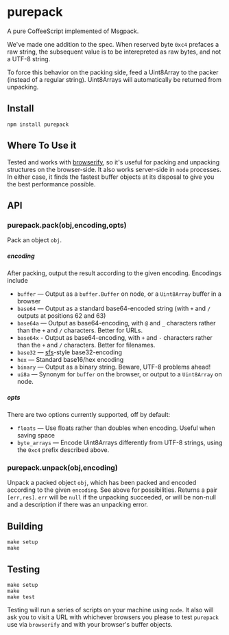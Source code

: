 purepack
========

A pure CoffeeScript implemented of Msgpack.

We've made one addition to the spec.  When reserved byte `0xc4` prefaces
a raw string, the subsequent value is to be interepreted as raw bytes, and
not a UTF-8 string.

To force this behavior on the packing side, feed a Uint8Array to the packer
(instead of a regular string).  Uint8Arrays will automatically be returned
from unpacking.

## Install

    npm install purepack

## Where To Use it

Tested and works with [browserify](https://github.com/substack/node-browserify), so
it's useful for packing and unpacking structures on the browser-side.  It also works
server-side in `node` processes.  In either case, it finds the fastest buffer
objects at its disposal to give you the best performance possible.

## API

### purepack.pack(obj,encoding,opts)

Pack an object `obj`.

##### encoding

After packing, output the result according to the given encoding.  Encodings include

* `buffer` — Output as a `buffer.Buffer` on node, or a `Uint8Array` buffer in a browser
* `base64` — Output as a standard base64-encoded string (with `+` and `/` outputs at positions 62 and 63)
* `base64a` — Output as base64-encoding, with `@` and `_` characters rather than
the `+` and `/` characters.  Better for URLs.
* `base64x` - Output as base64-encoding, with `+` and `-` characters rather than
the `+` and `/` characters.  Better for filenames.
* `base32` — [sfs](https://github.com/okws/sfslite)-style base32-encoding
* `hex` — Standard base16/hex encoding
* `binary` — Output as a binary string. Beware, UTF-8 problems ahead!
* `ui8a` — Synonym for `buffer` on the browser, or output to a `Uint8Array` on node.

##### opts

There are two options currently supported, off by default:

* `floats` — Use floats rather than doubles when encoding.  Useful when saving space
* `byte_arrays` — Encode Uint8Arrays differently from UTF-8 strings, using the `0xc4`
prefix described above.

### purepack.unpack(obj,encoding)

Unpack a packed object `obj`, which has been packed and encoded according to the 
given `encoding`.  See above for possibilities.  Returns a pair `[err,res]`.  `err`
will be `null` if the unpacking succeeded, or will be non-null and a description
if there was an unpacking error. 

## Building

    make setup
    make

## Testing

    make setup
    make
    make test

Testing will run a series of scripts on your machine using `node`.  It also will
ask you to visit a URL with whichever browsers you please to test `purepack` 
use via `browserify` and with your browser's buffer objects.     